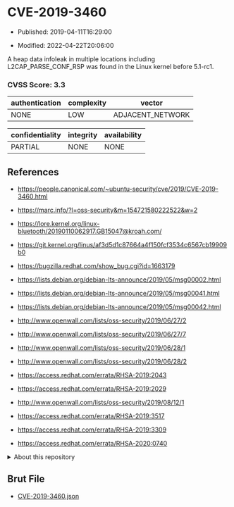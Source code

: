 # CVE-2019-3460

- Published: 2019-04-11T16:29:00

- Modified: 2022-04-22T20:06:00

A heap data infoleak in multiple locations including L2CAP_PARSE_CONF_RSP was found in the Linux kernel before 5.1-rc1.

### CVSS Score: **3.3**

| authentication | complexity | vector |
| --- | --- | --- |
| NONE | LOW | ADJACENT_NETWORK |

| confidentiality | integrity | availability |
| --- | --- | --- |
| PARTIAL | NONE | NONE |

## References

* https://people.canonical.com/~ubuntu-security/cve/2019/CVE-2019-3460.html

* https://marc.info/?l=oss-security&m=154721580222522&w=2

* https://lore.kernel.org/linux-bluetooth/20190110062917.GB15047@kroah.com/

* https://git.kernel.org/linus/af3d5d1c87664a4f150fcf3534c6567cb19909b0

* https://bugzilla.redhat.com/show_bug.cgi?id=1663179

* https://lists.debian.org/debian-lts-announce/2019/05/msg00002.html

* https://lists.debian.org/debian-lts-announce/2019/05/msg00041.html

* https://lists.debian.org/debian-lts-announce/2019/05/msg00042.html

* http://www.openwall.com/lists/oss-security/2019/06/27/2

* http://www.openwall.com/lists/oss-security/2019/06/27/7

* http://www.openwall.com/lists/oss-security/2019/06/28/1

* http://www.openwall.com/lists/oss-security/2019/06/28/2

* https://access.redhat.com/errata/RHSA-2019:2043

* https://access.redhat.com/errata/RHSA-2019:2029

* http://www.openwall.com/lists/oss-security/2019/08/12/1

* https://access.redhat.com/errata/RHSA-2019:3517

* https://access.redhat.com/errata/RHSA-2019:3309

* https://access.redhat.com/errata/RHSA-2020:0740

<details>
<summary>About this repository</summary> 

  This repository is part of the project [Live Hack CVE](https://github.com/Live-Hack-CVE). Main website can be found [www.live-hack.org](https://www.live-hack.org) 
  
  Made by [Sn0wAlice](https://github.com/Sn0wAlice) for the people that care about security and need to have a feed of the latest CVEs. Hope you enjoy it, don't forget to star the repo and follow me on [Twitter](https://twitter.com/Sn0wAlice) and [Github](https://github.com/Sn0wAlice). And that is my [personnal website](https://www.alice-snow.me/)

  - [Home Page](https://github.com/Live-Hack-CVE)
  - [Framework](https://github.com/Live-Hack-CVE/cve-framework)
  - [CVE database](https://github.com/Live-Hack-CVE/full_database)
  - [Changelog](https://github.com/Live-Hack-CVE/Changelog)
</details>

## Brut File

* [CVE-2019-3460.json](https://raw.githubusercontent.com/Live-Hack-CVE/full_database/main/cves/2019/CVE-2019-3460.json)

